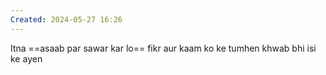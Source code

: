 ```yaml
---
Created: 2024-05-27 16:26
---
```

Itna ==asaab par sawar kar lo== fikr aur kaam ko ke tumhen khwab bhi isi ke ayen
<!--SR:!2024-07-15,4,270-->
